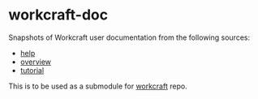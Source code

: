 # workcraft-doc

Snapshots of Workcraft user documentation from the
following sources:
* [help](http://www.workcraft.org/help/)
* [overview](http://www.workcraft.org/overview/)
* [tutorial](http://www.workcraft.org/tutorial/)

This is to be used as a submodule for
[workcraft](https://github.com/tuura/workcraft) repo.
